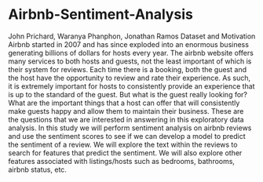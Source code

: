 # Airbnb-Sentiment-Analysis

John Prichard, Waranya Phanphon, Jonathan Ramos
Dataset and Motivation
Airbnb started in 2007 and has since exploded into an enormous business generating billions of dollars for hosts every year. The airbnb website offers many services to both hosts and guests, not the least important of which is their system for reviews. Each time there is a booking, both the guest and the host have the opportunity to review and rate their experience. As such, it is extremely important for hosts to consistently provide an experience that is up to the standard of the guest. But what is the guest really looking for? What are the important things that a host can offer that will consistently make guests happy and allow them to maintain their business. These are the questions that we are interested in answering in this exploratory data analysis. In this study we will perform sentiment analysis on airbnb reviews and use the sentiment scores to see if we can develop a model to predict the sentiment of a review. We will explore the text within the reviews to search for features that predict the sentiment. We will also explore other features associated with listings/hosts such as bedrooms, bathrooms, airbnb status, etc.

